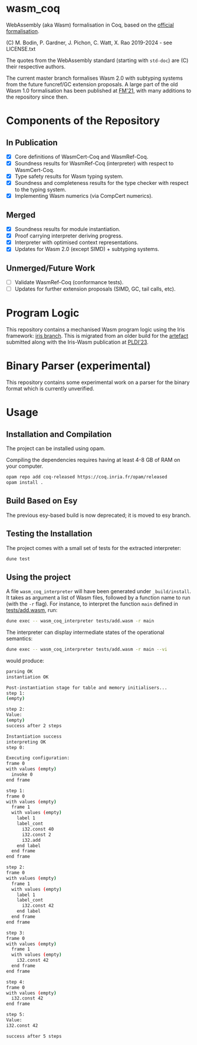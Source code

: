 # wasm_coq
WebAssembly (aka Wasm) formalisation in Coq, based on the [official formalisation](https://webassembly.github.io/spec/core/).

(C) M. Bodin, P. Gardner, J. Pichon, C. Watt, X. Rao 2019-2024 - see LICENSE.txt

The quotes from the WebAssembly standard (starting with `std-doc`) are (C) their respective authors.

The current master branch formalises Wasm 2.0 with subtyping systems from the future funcref/GC extension proposals. A large part of the old Wasm 1.0 formalisation has been published at [FM'21](https://link.springer.com/chapter/10.1007/978-3-030-90870-6_4), with many additions to the repository since then.

# Components of the Repository

## In Publication

- [x] Core definitions of WasmCert-Coq and WasmRef-Coq.
- [x] Soundness results for WasmRef-Coq (interpreter) with respect to WasmCert-Coq.
- [x] Type safety results for Wasm typing system.
- [x] Soundness and completeness results for the type checker with respect to the typing system.
- [x] Implementing Wasm numerics (via CompCert numerics).

## Merged
- [x] Soundness results for module instantiation.
- [x] Proof carrying interpreter deriving progress.
- [x] Interpreter with optimised context representations.
- [x] Updates for Wasm 2.0 (except SIMD) + subtyping systems.

## Unmerged/Future Work
- [ ] Validate WasmRef-Coq (conformance tests).
- [ ] Updates for further extension proposals (SIMD, GC, tail calls, etc).

# Program Logic

This repository contains a mechanised Wasm program logic using the Iris framework: [iris branch](https://github.com/WasmCert/WasmCert-Coq/tree/iris-wasm-opam). 
This is migrated from an older build for the [artefact](https://zenodo.org/records/7808708) submitted along with the Iris-Wasm publication at [PLDI'23](https://dl.acm.org/doi/10.1145/3591265).

# Binary Parser (experimental)
This repository contains some experimental work on a parser for the binary format which is currently unverified.

# Usage

## Installation and Compilation

The project can be installed using opam.

Compiling the dependencies requires having at least 4-8 GB of RAM on your computer.
```bash
opam repo add coq-released https://coq.inria.fr/opam/released
opam install .
```

## Build Based on Esy

The previous esy-based build is now deprecated; it is moved to esy branch.

## Testing the Installation

The project comes with a small set of tests for the extracted interpreter:
```bash
dune test
```

## Using the project

A file `wasm_coq_interpreter` will have been generated under `_build/install`.
It takes as argument a list of Wasm files, followed by a function name to run (with the `-r` flag).
For instance, to interpret the function `main` defined in [tests/add.wasm](tests/add.wasm), run:
```bash
dune exec -- wasm_coq_interpreter tests/add.wasm -r main
```
The interpreter can display intermediate states of the operational semantics:
```bash
dune exec -- wasm_coq_interpreter tests/add.wasm -r main --vi
```
would produce:
```bash
parsing OK                            
instantiation OK

Post-instantiation stage for table and memory initialisers...
step 1:
(empty)

step 2:
Value:
(empty)
success after 2 steps

Instantiation success
interpreting OK
step 0:

Executing configuration:
frame 0
with values (empty)
  invoke 0
end frame

step 1:
frame 0
with values (empty)
  frame 1
  with values (empty)
    label 1
    label_cont
      i32.const 40
      i32.const 2
      i32.add
    end label
  end frame
end frame

step 2:
frame 0
with values (empty)
  frame 1
  with values (empty)
    label 1
    label_cont
      i32.const 42
    end label
  end frame
end frame

step 3:
frame 0
with values (empty)
  frame 1
  with values (empty)
    i32.const 42
  end frame
end frame

step 4:
frame 0
with values (empty)
  i32.const 42
end frame

step 5:
Value:
i32.const 42

success after 5 steps
```
